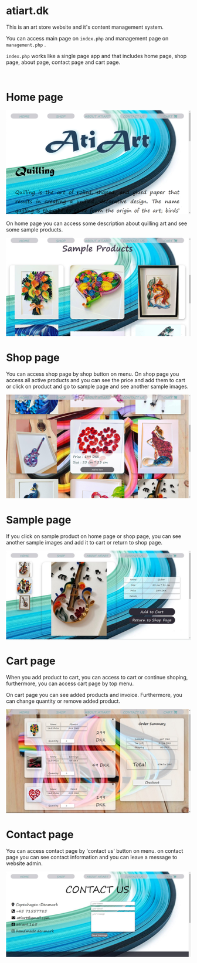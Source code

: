 # atiart.dk
This is an art store website and it's content management system.

You can access main page on `index.php` and management page on `management.php` .

`index.php` works like a single page app and that includes home page, shop page, about page, contact page and cart page.

<br/>

# Home page

<img src="pictures/1.jpg" />

<br/>

On home page you can access some description about quilling art and see some sample products.

<img src="pictures/2.jpg" />

<br/>

# Shop page

You can access shop page by shop button on menu. On shop page you access all active products
and you can see the price and add them to cart or click on product and go to sample page and see another sample images.

<img src="pictures/3.jpg" />

<br/>

# Sample page

If you click on sample product on home page or shop page, you can see another sample images and add it to cart or return to shop page.

<img src="pictures/5.JPG" />

<br/>

# Cart page
When you add product to cart, you can access to cart or continue shoping, furthermore, you can access cart page by top menu.

On cart page you can see added products and invoice. Furthermore, you can change quantity or remove added product.

<img src="pictures/8.jpg" />

<br/>

# Contact page

You can access contact page by 'contact us' button on menu. on contact page you can see contact information and you can leave a message to website admin.

<img src="pictures/4.JPG" />
